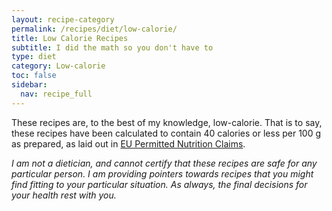 ```yaml
---
layout: recipe-category
permalink: /recipes/diet/low-calorie/
title: Low Calorie Recipes
subtitle: I did the math so you don't have to
type: diet
category: Low-calorie
toc: false
sidebar:
  nav: recipe_full
---
```

These recipes are, to the best of my knowledge, low-calorie. That is to say, these recipes have been calculated to contain 40 calories or less per 100 g as prepared, as laid out in [EU Permitted Nutrition Claims](https://food.ec.europa.eu/food-safety/labelling-and-nutrition/nutrition-and-health-claims/nutrition-claims_en).

*I am not a dietician, and cannot certify that these recipes are safe for any particular person. I am providing pointers towards recipes that you might find fitting to your particular situation. As always, the final decisions for your health rest with you.*